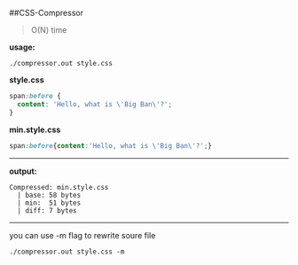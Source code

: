 ##CSS-Compressor
>O(N) time

**usage:**

`
./compressor.out style.css
`


**style.css**
```css
span:before {
  content: 'Hello, what is \'Big Ban\'?';
}
```

**min.style.css**
```css
span:before{content:'Hello, what is \'Big Ban\'?';}
```

<hr>

**output:**
```
Compressed: min.style.css
  | base: 58 bytes
  | min:  51 bytes
  | diff: 7 bytes
```

<hr>

you can use -m flag to rewrite soure file

`
./compressor.out style.css -m
`
